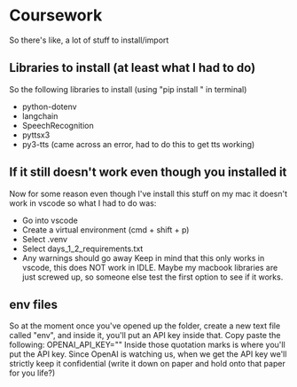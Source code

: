 # Coursework
So there's like, a lot of stuff to install/import

## Libraries to install (at least what I had to do)
So the following libraries to install (using "pip install <name>" in terminal)
- python-dotenv
- langchain
- SpeechRecognition
- pyttsx3
- py3-tts (came across an error, had to do this to get tts working)

## If it still doesn't work even though you installed it
Now for some reason even though I've install this stuff on my mac it doesn't work in vscode so what I had to do was:
- Go into vscode
- Create a virtual environment (cmd + shift + p)
- Select .venv
- Select days_1_2_requirements.txt
- Any warnings should go away
Keep in mind that this only works in vscode, this does NOT work in IDLE. Maybe my macbook libraries are just screwed up, so someone else test the first option to see if it works.

## env files
So at the moment once you've opened up the folder, create a new text file called "env", and inside it, you'll put an API key inside that.
Copy paste the following: OPENAI_API_KEY=""
Inside those quotation marks is where you'll put the API key. Since OpenAI is watching us, when we get the API key we'll strictly keep it confidential (write it down on paper and hold onto that paper for you life?)

